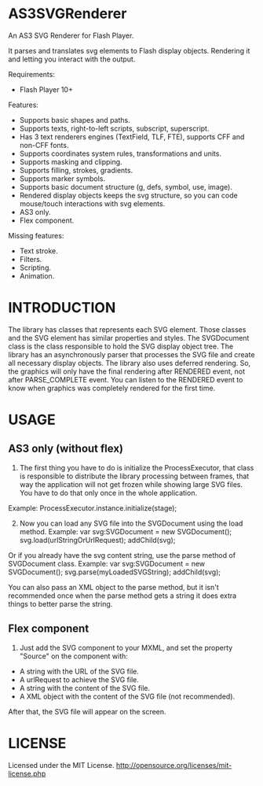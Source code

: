 AS3SVGRenderer
==============

An AS3 SVG Renderer for Flash Player.

It parses and translates svg elements to Flash display objects. Rendering it and letting you interact with the output.

Requirements:
* Flash Player 10+

Features:
* Supports basic shapes and paths.
* Supports texts, right-to-left scripts, subscript, superscript.
* Has 3 text renderers engines (TextField, TLF, FTE), supports CFF and non-CFF fonts.
* Supports coordinates system rules, transformations and units.
* Supports masking and clipping.
* Supports filling, strokes, gradients.
* Supports marker symbols.
* Supports basic document structure (g, defs, symbol, use, image).
* Rendered display objects keeps the svg structure, so you can code mouse/touch interactions with svg elements.
* AS3 only.
* Flex component.

Missing features:
* Text stroke.
* Filters.
* Scripting.
* Animation.

INTRODUCTION
==============

The library has classes that represents each SVG element.
Those classes and the SVG element has similar properties and styles.
The SVGDocument class is the class responsible to hold the SVG display object tree.
The library has an asynchronously parser that processes the SVG file and create all necessary display objects.
The library also uses deferred rendering. So, the graphics will only have the final rendering after RENDERED event, not after PARSE_COMPLETE event.
You can listen to the RENDERED event to know when graphics was completely rendered for the first time.

USAGE
==============

AS3 only (without flex)
----------

1) The first thing you have to do is initialize the ProcessExecutor, that class is responsible to distribute the library processing between frames, that way the application will not get frozen while showing large SVG files. You have to do that only once in the whole application.

Example:
  ProcessExecutor.instance.initialize(stage);

2) Now you can load any SVG file into the SVGDocument using the load method.
Example:
  var svg:SVGDocument = new SVGDocument();
  svg.load(urlStringOrUrlRequest);
  addChild(svg);

Or if you already have the svg content string, use the parse method of SVGDocument class.
Example:
  var svg:SVGDocument = new SVGDocument();
  svg.parse(myLoadedSVGString);
  addChild(svg);

You can also pass an XML object to the parse method, but it isn't recommended once when the parse method gets a string it does extra things to better parse the string.

Flex component
----------

1) Just add the SVG component to your MXML, and set the property "Source" on the component with:
  * A string with the URL of the SVG file.
  * A urlRequest to achieve the SVG file.
  * A string with the content of the SVG file.
  * A XML object with the content of the SVG file (not recommended).

After that, the SVG file will appear on the screen.

LICENSE
==============
Licensed under the MIT License.
http://opensource.org/licenses/mit-license.php
